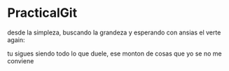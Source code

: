 # PracticalGit

desde la simpleza, buscando la grandeza y esperando con ansias el verte again:

tu sigues siendo todo lo que duele, ese monton de cosas que yo se no me conviene
